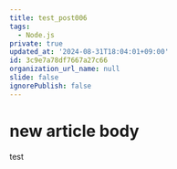 ```yaml
---
title: test_post006
tags:
  - Node.js
private: true
updated_at: '2024-08-31T18:04:01+09:00'
id: 3c9e7a78df7667a27c66
organization_url_name: null
slide: false
ignorePublish: false
---
```

# new article body
test
